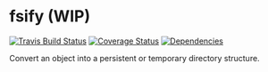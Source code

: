 # fsify (WIP)

[![Travis Build Status](https://travis-ci.org/electerious/fsify.svg?branch=master)](https://travis-ci.org/electerious/fsify) [![Coverage Status](https://coveralls.io/repos/github/electerious/fsify/badge.svg?branch=master)](https://coveralls.io/github/electerious/fsify?branch=master) [![Dependencies](https://david-dm.org/electerious/fsify.svg)](https://david-dm.org/electerious/fsify#info=dependencies)

Convert an object into a persistent or temporary directory structure.